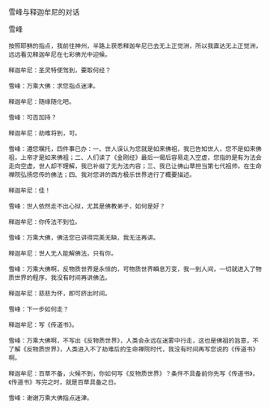 雪峰与释迦牟尼的对话

雪峰


    按照耶稣的指点，我前往神州，半路上获悉释迦牟尼已去无上正觉洲，所以我直达无上正觉洲，远远看见释迦牟尼在七彩佛光中迎候。

    释迦牟尼：圣灵特使驾到，要取何经？

    雪峰：万乘大佛：求您指点迷津。

    释迦牟尼：随缘随化吧。

    雪峰：可否加持？

    释迦牟尼：劫难将到，可。

    雪峰：遵您嘱托，四件事已办：一、世人误认为您就是如来佛祖，我已告知世人，您不是如来佛祖，上帝才是如来佛祖；二、人们读了《金刚经》最后一偈后容易走入空虚，您指的是有为法会走向空虚，世人却不理解，我已补缀了无为法内容；三、我已让佛山草担当第七代祖师，在生命禅院弘扬您传的佛法；四、我对您讲的西方极乐世界进行了概要描述。

    释迦牟尼：佳！

    雪峰：世人依然走不出心狱，尤其是佛教弟子，如何是好？

    释迦牟尼：你传法不到位。

    雪峰：万乘大佛，佛法您已讲得完美无缺，我无法再讲。

    释迦牟尼：世人无人能解佛法，只有你。

    雪峰：万乘大佛啊，反物质世界是永恒的，可物质世界瞬息万变，我一到人间，一切就进入了物质世界的程序，我没有时间再讲佛法。

    释迦牟尼：慈悲为怀，即可挤出时间。

    雪峰：下一步如何走？

    释迦牟尼：写《传道书》。

    雪峰：万乘大佛啊，不写出《反物质世界》，人类会永远在迷雾中行走，这也是佛祖的旨意，不了解《反物质世界》，人类进入不了劫难后的生命禅院时代，我没有时间再写您说的《传道书》啊。

    释迦牟尼：百草不备，火候不到，你如何写《反物质世界》？条件不具备前你先写《传道书》，《传道书》写完之时，就是百草具备之日。

    雪峰：谢谢万乘大佛指点迷津。



